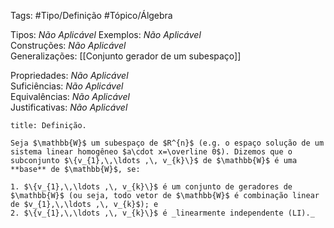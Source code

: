Tags: #Tipo/Definição #Tópico/Álgebra

Tipos: _Não Aplicável_ 
Exemplos: _Não Aplicável_  
Construções: _Não Aplicável_  
Generalizações: [[Conjunto gerador de um subespaço]]

Propriedades: _Não Aplicável_  
Suficiências: _Não Aplicável_  
Equivalências: _Não Aplicável_  
Justificativas: _Não Aplicável_

```ad-abstract
title: Definição.

Seja $\mathbb{W}$ um subespaço de $R^{n}$ (e.g. o espaço solução de um sistema linear homogêneo $a\cdot x=\overline 0$). Dizemos que o subconjunto $\{v_{1},\,\ldots ,\, v_{k}\}$ de $\mathbb{W}$ é uma **base** de $\mathbb{W}$, se:

1. $\{v_{1},\,\ldots ,\, v_{k}\}$ é um conjunto de geradores de $\mathbb{W}$ (ou seja, todo vetor de $\mathbb{W}$ é combinação linear de $v_{1},\,\ldots ,\, v_{k}$); e
2. $\{v_{1},\,\ldots ,\, v_{k}\}$ é _linearmente independente (LI)._
```
